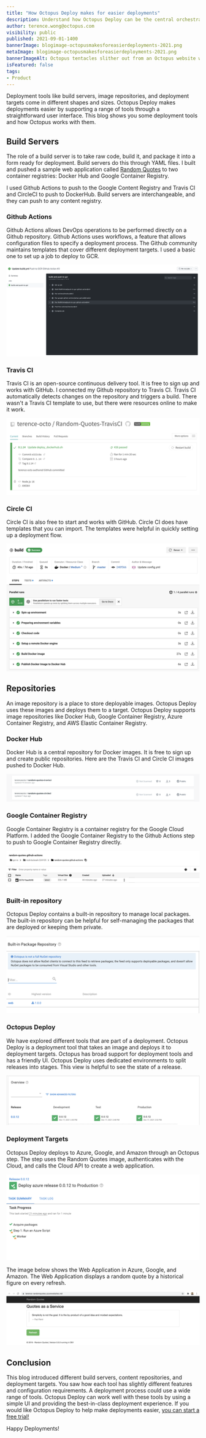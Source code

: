 ```yaml
---
title: "How Octopus Deploy makes for easier deployments"
description: Understand how Octopus Deploy can be the central orchestrator for a range of cloud services
author: terence.wong@octopus.com
visibility: public
published: 2021-09-01-1400
bannerImage: blogimage-octopusmakesforeasierdeployments-2021.png
metaImage: blogimage-octopusmakesforeasierdeployments-2021.png
bannerImageAlt: Octopus tentacles slither out from an Octopus website window. Each tentacle holds a logo: Docker, AWS, GCP and CircleCI.
isFeatured: false
tags:
- Product
---
```


Deployment tools like build servers, image repositories, and deployment targets come in different shapes and sizes. Octopus Deploy makes deployments easier by supporting a range of tools through a straightforward user interface. This blog shows you some deployment tools and how Octopus works with them.

## Build Servers

The role of a build server is to take raw code, build it, and package it into a form ready for deployment. Build servers do this through YAML files. I built and pushed a sample web application called [Random Quotes](https://github.com/OctopusSamples/RandomQuotes-JS) to two container registries: Docker Hub and Google Container Registry.

I used Github Actions to push to the Google Content Registry and Travis CI and CircleCI to push to DockerHub. Build servers are interchangeable, and they can push to any content registry.

### Github Actions

Github Actions allows DevOps operations to be performed directly on a Github repository. Github Actions uses workflows, a feature that allows configuration files to specify a deployment process. The Github community maintains templates that cover different deployment targets. I used a basic one to set up a job to deploy to GCR.

![Github Actions Success](github-actions-success.png "width=500")

### Travis CI

Travis CI is an open-source continuous delivery tool. It is free to sign up and works with GitHub. I connected my Github repository to Travis CI. Travis CI automatically detects changes on the repository and triggers a build. There wasn't a Travis CI template to use, but there were resources online to make it work.

![TravisCI Success](travisci-success.png "width=500")

### Circle CI

Circle CI is also free to start and works with GitHub. Circle CI does have templates that you can import. The templates were helpful in quickly setting up a deployment flow.

![CircleCI Success](circleci-success.png "width=500")

## Repositories

An image repository is a place to store deployable images. Octopus Deploy uses these images and deploys them to a target. Octopus Deploy supports image repositories like Docker Hub, Google Container Registry, Azure Container Registry, and AWS Elastic Container Registry.

### Docker Hub

Docker Hub is a central repository for Docker images. It is free to sign up and create public repositories. Here are the Travis CI and Circle CI images pushed to Docker Hub.  

![Docker Hub](dockerhub.png "width=500")

### Google Container Registry

Google Container Registry is a container registry for the Google Cloud Platform. I added the Google Container Registry to the Github Actions step to push to Google Container Registry directly.

![GCR](gcr.png "width=500")

### Built-in repository

Octopus Deploy contains a built-in repository to manage local packages. The built-in repository can be helpful for self-managing the packages that are deployed or keeping them private.

![Built-in Repository](built-in-repository.png "width=500")

### Octopus Deploy

We have explored different tools that are part of a deployment. Octopus Deploy is a deployment tool that takes an image and deploys it to deployment targets. Octopus has broad support for deployment tools and has a friendly UI. Octopus Deploy uses dedicated environments to split releases into stages. This view is helpful to see the state of a release.

![Octopus UI](octopus-ui.png "width=500")

### Deployment Targets

Octopus Deploy deploys to Azure, Google, and Amazon through an Octopus step. The step uses the Random Quotes image, authenticates with the Cloud, and calls the Cloud API to create a web application.

![Azure Release](azure-release.png "width=500")

The image below shows the Web Application in Azure, Google, and Amazon. The Web Application displays a random quote by a historical figure on every refresh.

![Azure Website](azure-site.png "width=500")

## Conclusion

This blog introduced different build servers, content repositories, and deployment targets. You saw how each tool has slightly different features and configuration requirements. A deployment process could use a wide range of tools. Octopus Deploy can work well with these tools by using a simple UI and providing the best-in-class deployment experience. If you would like Octopus Deploy to help make deployments easier, [you can start a free trial!](https://octopus.com/start)

Happy Deployments!
